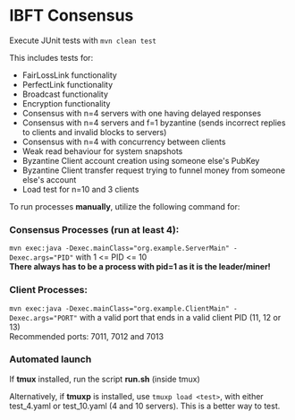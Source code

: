 # IBFT Consensus

Execute JUnit tests with `mvn clean test`

This includes tests for:
- FairLossLink functionality
- PerfectLink functionality
- Broadcast functionality
- Encryption functionality
- Consensus with n=4 servers with one having delayed responses
- Consensus with n=4 servers and f=1 byzantine (sends incorrect replies to clients and invalid blocks to servers)
- Consensus with n=4 with concurrency between clients
- Weak read behaviour for system snapshots
- Byzantine Client account creation using someone else's PubKey
- Byzantine Client transfer request trying to funnel money from someone else's account
- Load test for n=10 and 3 clients

To run processes **manually**, utilize the following command for:

### **Consensus Processes** (run at least 4):
`mvn exec:java -Dexec.mainClass="org.example.ServerMain" -Dexec.args="PID"` with 1 <= PID <= 10 \
**There always has to be a process with pid=1 as it is the leader/miner!**

### **Client Processes**:
`mvn exec:java -Dexec.mainClass="org.example.ClientMain" -Dexec.args="PORT"` with a valid port that ends in a valid client PID (11, 12 or 13) \
Recommended ports: 7011, 7012 and 7013

### Automated launch
If **tmux** installed, run the script **run.sh** (inside tmux)

Alternatively, if **tmuxp** is installed, use `tmuxp load <test>`, with either test_4.yaml or test_10.yaml (4 and 10 servers). This is a better way to test.

